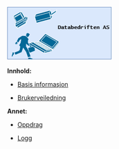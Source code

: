 ![](Images\databedriften_as.png)

**Innhold:**

- [Basis informasjon](info.md)

- [Brukerveiledning](veiledning.md)

**Annet:**

- [Oppdrag](oppdrag.md)

- [Logg](logg.md)
